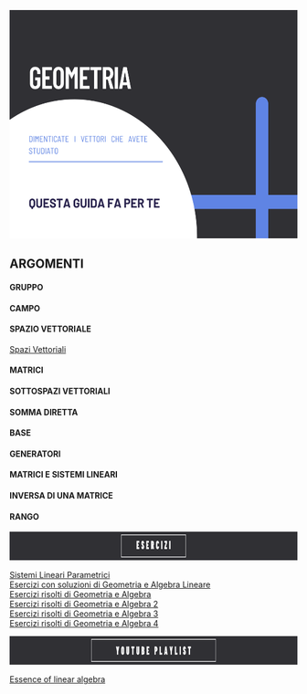 <p align="center">
<img height="400" weight="700" style="align:center" src="https://github.com/fralabi/images/blob/main/COMPUTER_ENGINEERING/GEOMETRIA.png">
</p>

## ARGOMENTI
#### GRUPPO
#### CAMPO
#### SPAZIO VETTORIALE
[Spazi Vettoriali](https://github.com/fralabi/Computer_Engineering/blob/main/Primo_Anno/GEOMETRIA/Spazi%20Vettoriali.pdf)
#### MATRICI
#### SOTTOSPAZI VETTORIALI
#### SOMMA DIRETTA
#### BASE
#### GENERATORI 
#### MATRICI E SISTEMI LINEARI

#### INVERSA DI UNA MATRICE
#### RANGO

<p align="center">
<img height="50" style="align:center" src="https://github.com/fralabi/images/blob/main/COMPUTER_ENGINEERING/ESERCIZI(3).png">
</p>

[Sistemi Lineari Parametrici](https://github.com/fralabi/Computer_Engineering/blob/main/Primo_Anno/GEOMETRIA/Esercizi%20Sistemi%20Lineari%20Parametrici.pdf) <br>
[Esercizi con soluzioni di Geometria e Algebra Lineare](https://github.com/fralabi/Computer_Engineering/blob/main/Primo_Anno/GEOMETRIA/Esercizi%20con%20soluzioni%20di%20Geometria%20e%20Algebra%20Lineare.pdf) <br>
[Esercizi risolti di Geometria e Algebra](https://github.com/fralabi/Computer_Engineering/blob/main/Primo_Anno/GEOMETRIA/Esercizi%20risolti%20di%20Geometria%20e%20Algebra.pdf)<br>
[Esercizi risolti di Geometria e Algebra 2](https://github.com/fralabi/Computer_Engineering/blob/main/Primo_Anno/GEOMETRIA/Esercizi%20risolti%20di%20Geometria%20e%20Algebra%202.pdf)<br>
[Esercizi risolti di Geometria e Algebra 3](https://github.com/fralabi/Computer_Engineering/blob/main/Primo_Anno/GEOMETRIA/Esercizi%20risolti%20di%20Geometria%20e%20Algebra%203.pdf)<br>
[Esercizi risolti di Geometria e Algebra 4](https://github.com/fralabi/Computer_Engineering/blob/main/Primo_Anno/GEOMETRIA/Esercizi%20risolti%20di%20Geometria%20e%20Algebra%204.pdf)<br>


<p align="center">
<img height="50" style="align:center" src="https://github.com/fralabi/images/blob/main/COMPUTER_ENGINEERING/YOUTUBE%20PLAYLIST.png">
</p>

[Essence of linear algebra](https://www.youtube.com/playlist?list=PLZHQObOWTQDPD3MizzM2xVFitgF8hE_ab)
